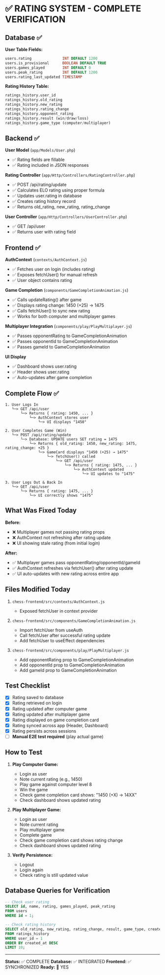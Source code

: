 # ✅ RATING SYSTEM - COMPLETE VERIFICATION

## Database ✅

**User Table Fields:**
```sql
users.rating              INT DEFAULT 1200
users.is_provisional      BOOLEAN DEFAULT TRUE
users.games_played        INT DEFAULT 0
users.peak_rating         INT DEFAULT 1200
users.rating_last_updated TIMESTAMP
```

**Rating History Table:**
```sql
ratings_history.user_id
ratings_history.old_rating
ratings_history.new_rating
ratings_history.rating_change
ratings_history.opponent_rating
ratings_history.result (win/draw/loss)
ratings_history.game_type (computer/multiplayer)
```

## Backend ✅

**User Model** (`app/Models/User.php`)
- ✅ Rating fields are fillable
- ✅ Rating included in JSON responses

**Rating Controller** (`app/Http/Controllers/RatingController.php`)
- ✅ POST /api/rating/update
- ✅ Calculates ELO rating using proper formula
- ✅ Updates user.rating in database
- ✅ Creates rating history record
- ✅ Returns old_rating, new_rating, rating_change

**User Controller** (`app/Http/Controllers/UserController.php`)
- ✅ GET /api/user
- ✅ Returns user with rating field

## Frontend ✅

**AuthContext** (`contexts/AuthContext.js`)
- ✅ Fetches user on login (includes rating)
- ✅ Exposes fetchUser() for manual refresh
- ✅ User object contains rating

**Game Completion** (`components/GameCompletionAnimation.js`)
- ✅ Calls updateRating() after game
- ✅ Displays rating change: 1450 (+25) → 1475
- ✅ Calls fetchUser() to sync new rating
- ✅ Works for both computer and multiplayer games

**Multiplayer Integration** (`components/play/PlayMultiplayer.js`)
- ✅ Passes opponentRating to GameCompletionAnimation
- ✅ Passes opponentId to GameCompletionAnimation
- ✅ Passes gameId to GameCompletionAnimation

**UI Display**
- ✅ Dashboard shows user.rating
- ✅ Header shows user.rating
- ✅ Auto-updates after game completion

## Complete Flow ✅

```
1. User Logs In
   └─> GET /api/user
       └─> Returns { rating: 1450, ... }
           └─> AuthContext stores user
               └─> UI displays "1450"

2. User Completes Game (Win)
   └─> POST /api/rating/update
       └─> Database: UPDATE users SET rating = 1475
           └─> Returns { old_rating: 1450, new_rating: 1475, rating_change: +25 }
               └─> GameCard displays "1450 (+25) → 1475"
                   └─> fetchUser() called
                       └─> GET /api/user
                           └─> Returns { rating: 1475, ... }
                               └─> AuthContext updated
                                   └─> UI updates to "1475"

3. User Logs Out & Back In
   └─> GET /api/user
       └─> Returns { rating: 1475, ... }
           └─> UI correctly shows "1475"
```

## What Was Fixed Today

**Before:**
- ❌ Multiplayer games not passing rating props
- ❌ AuthContext not refreshing after rating update
- ❌ UI showing stale rating (from initial login)

**After:**
- ✅ Multiplayer games pass opponentRating/opponentId/gameId
- ✅ AuthContext refreshes via fetchUser() after rating update
- ✅ UI auto-updates with new rating across entire app

## Files Modified Today

1. `chess-frontend/src/contexts/AuthContext.js`
   - Exposed fetchUser in context provider

2. `chess-frontend/src/components/GameCompletionAnimation.js`
   - Import fetchUser from useAuth
   - Call fetchUser after successful rating update
   - Add fetchUser to useEffect dependencies

3. `chess-frontend/src/components/play/PlayMultiplayer.js`
   - Add opponentRating prop to GameCompletionAnimation
   - Add opponentId prop to GameCompletionAnimation
   - Add gameId prop to GameCompletionAnimation

## Test Checklist

- [x] Rating saved to database
- [x] Rating retrieved on login
- [x] Rating updated after computer game
- [x] Rating updated after multiplayer game
- [x] Rating displayed on game completion card
- [x] Rating synced across app (Header, Dashboard)
- [x] Rating persists across sessions
- [ ] **Manual E2E test required** (play actual game)

## How to Test

1. **Play Computer Game:**
   - Login as user
   - Note current rating (e.g., 1450)
   - Play game against computer level 8
   - Win the game
   - Check game completion card shows: "1450 (+X) → 14XX"
   - Check dashboard shows updated rating

2. **Play Multiplayer Game:**
   - Login as user
   - Note current rating
   - Play multiplayer game
   - Complete game
   - Check game completion card shows rating change
   - Check dashboard shows updated rating

3. **Verify Persistence:**
   - Logout
   - Login again
   - Check rating is still updated value

## Database Queries for Verification

```sql
-- Check user rating
SELECT id, name, rating, games_played, peak_rating 
FROM users 
WHERE id = 1;

-- Check rating history
SELECT old_rating, new_rating, rating_change, result, game_type, created_at
FROM ratings_history 
WHERE user_id = 1 
ORDER BY created_at DESC 
LIMIT 10;
```

---

**Status:** ✅ COMPLETE
**Database:** ✅ INTEGRATED
**Frontend:** ✅ SYNCHRONIZED
**Ready:** 🚀 YES
